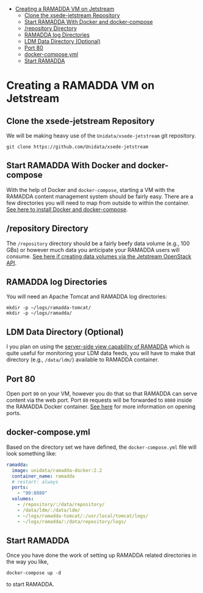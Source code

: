 - [Creating a RAMADDA VM on Jetstream](#h:07FD791D)
  - [Clone the xsede-jetstream Repository](#h:968FA51C)
  - [Start RAMADDA With Docker and docker-compose](#h:2E18E909)
  - [/repository Directory](#h:2F1A5636)
  - [RAMADDA log Directories](#h:1C3FF741)
  - [LDM Data Directory (Optional)](#h:85431E50)
  - [Port 80](#h:404D9595)
  - [docker-compose.yml](#h:7E683535)
  - [Start RAMADDA](#h:224A9684)



<a id="h:07FD791D"></a>

# Creating a RAMADDA VM on Jetstream


<a id="h:968FA51C"></a>

## Clone the xsede-jetstream Repository

We will be making heavy use of the `Unidata/xsede-jetstream` git repository.

```shell
git clone https://github.com/Unidata/xsede-jetstream
```


<a id="h:2E18E909"></a>

## Start RAMADDA With Docker and docker-compose

With the help of Docker and `docker-compose`, starting a VM with the RAMADDA content management system should be fairly easy. There are a few directories you will need to map from outside to within the container. [See here to install Docker and docker-compose](https://github.com/Unidata/xsede-jetstream/blob/master/docker-readme.md).


<a id="h:2F1A5636"></a>

## /repository Directory

The `/repository` directory should be a fairly beefy data volume (e.g., 100 GBs) or however much data you anticipate your RAMADDA users will consume. [See here if creating data volumes via the Jetstream OpenStack API](https://github.com/Unidata/xsede-jetstream/blob/master/openstack/readme.md#create-and-attach-data-volumes).


<a id="h:1C3FF741"></a>

## RAMADDA log Directories

You will need an Apache Tomcat and RAMADDA log directories:

```shell
mkdir -p ~/logs/ramadda-tomcat/
mkdir -p ~/logs/ramadda/
```


<a id="h:85431E50"></a>

## LDM Data Directory (Optional)

I you plan on using the [server-side view capability of RAMADDA](http://ramadda.org//repository/userguide/developer/filesystem.html) which is quite useful for monitoring your LDM data feeds, you will have to make that directory (e.g., `/data/ldm/`) available to RAMADDA container.


<a id="h:404D9595"></a>

## Port 80

Open port `80` on your VM, however you do that so that RAMADDA can serve content via the web port. Port `80` requests will be forwarded to `8080` inside the RAMADDA Docker container. [See here](https://github.com/Unidata/xsede-jetstream/tree/secgroups/openstack#h:D6B1D4C2) for more information on opening ports.


<a id="h:7E683535"></a>

## docker-compose.yml

Based on the directory set we have defined, the `docker-compose.yml` file will look something like:

```yaml
ramadda:
  image: unidata/ramadda-docker:2.2
  container_name: ramadda
  # restart: always
  ports:
    - "80:8080"
  volumes:
    - /repository/:/data/repository/
    - /data/ldm/:/data/ldm/
    - ~/logs/ramadda-tomcat/:/usr/local/tomcat/logs/
    - ~/logs/ramadda/:/data/repository/logs/
```


<a id="h:224A9684"></a>

## Start RAMADDA

Once you have done the work of setting up RAMADDA related directories in the way you like,

```shell
docker-compose up -d
```

to start RAMADDA.

